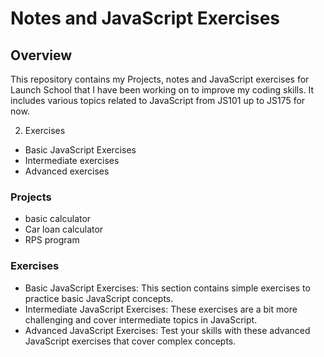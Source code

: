 # Notes and JavaScript Exercises
## Overview
This repository contains my Projects, notes and JavaScript exercises for Launch School that I have been working on to improve my coding skills. It includes various topics related to JavaScript from JS101 up to JS175 for now.

2. Exercises
  * Basic JavaScript Exercises
  * Intermediate exercises
  * Advanced exercises

### Projects
* basic calculator
* Car loan calculator
* RPS program


### Exercises
* Basic JavaScript Exercises: This section contains simple exercises to practice basic JavaScript concepts.
* Intermediate JavaScript Exercises: These exercises are a bit more challenging and cover intermediate topics in JavaScript.
* Advanced JavaScript Exercises: Test your skills with these advanced JavaScript exercises that cover complex concepts.
